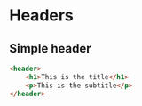 # Headers

## Simple header
```html
<header>
    <h1>This is the title</h1>
    <p>This is the subtitle</p>
</header>
```
